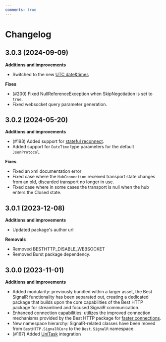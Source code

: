 ```yaml
---
comments: true
---
```


# Changelog

## 3.0.3 (2024-09-09)

__Additions and improvements__

- Switched to the new [UTC date&times](../HTTP/changelog.md)

__Fixes__

- (#200) Fixed NullReferenceException when SkipNegotiation is set to `true`.
- Fixed websocket query parameter generation.

## 3.0.2 (2024-05-20)

__Additions and improvements__

- (#193) Added support for [stateful reconnect](https://learn.microsoft.com/en-us/aspnet/core/signalr/configuration?view=aspnetcore-8.0&tabs=dotnet#configure-stateful-reconnect).
- Added support for `DateTime` type parameters for the default `JsonProtocol`.

__Fixes__

- Fixed an xml documentation error
- Fixed case where the `HubConnection` received transport state changes from an old, discarded transport no longer in use.
- Fixed case where in some cases the transport is null when the hub enters the Closed state.

## 3.0.1 (2023-12-08)

__Additions and improvements__

- Updated package's author url

__Removals__

- Removed BESTHTTP_DISABLE_WEBSOCKET
- Removed Burst package dependency.


## 3.0.0 (2023-11-01)

__Additions and improvements__

- Added modularity: previously bundled within a larger asset, the Best SignalR functionality has been separated out, 
creating a dedicated package that builds upon the core capabilities of the Best HTTP package for streamlined and focused SignalR communication.
- Enhanced connection capabilities: utilizes the improved connection mechanisms provided by the Best HTTP package for [faster connections](../Shared/connections/racing.md).
- New namespace hierarchy: SignalR-related classes have been moved from `BestHTTP.SignalRCore` to the `Best.SignalR` namespace.
- (#167) Added [UniTask](https://github.com/Cysharp/UniTask) integration